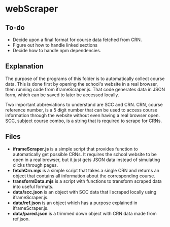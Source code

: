 # webScraper

## To-do

- Decide upon a final format for course data fetched from CRN.
- Figure out how to handle linked sections
- Decide how to handle npm dependencies.

## Explanation

The purpose of the programs of this folder is to automatically collect course data.
This is done first by opening the school's website in a real browser, then running code from iframeScraper.js.
That code generates data in JSON form, which can be saved to later be accessed locally.

Two important abbreviations to understand are SCC and CRN.
CRN, course reference number, is a 5 digit number that can be used to access course information through the website without even having a real browser open.
SCC, subject course combo, is a string that is required to scrape for CRNs.

## Files

- **iframeScraper.js** is a simple script that provides function to automatically get possible CRNs.
  It requires the school website to be open in a real browser, but it just gets JSON data instead of simulating clicks through pages.
- **fetchCrn.mjs** is a simple script that takes a single CRN and returns an object that contains all information about the corresponding course.
- **transformData.mjs** is a script with functions to transform scraped data into useful formats.
- **data/scc.json** is an object with SCC data that I scraped locally using iframeScraper.js.
- **data/ref.json** is an object which has a purpose explained in iframeScraper.js.
- **data/pared.json** is a trimmed down object with CRN data made from ref.json.
